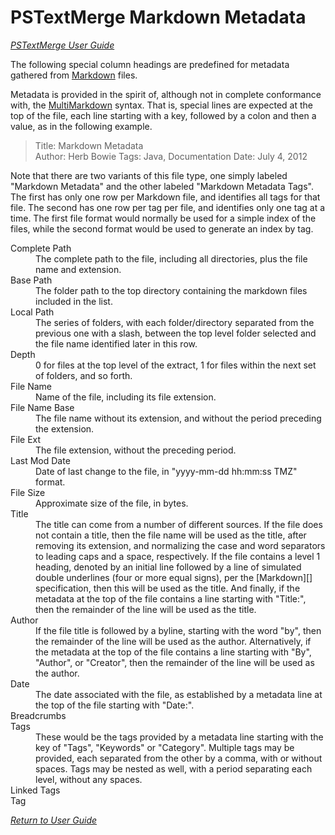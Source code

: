 PSTextMerge Markdown Metadata
=============================

*[PSTextMerge User Guide][userguide]*

The following special column headings are predefined for metadata gathered from [Markdown][] files.

Metadata is provided in the spirit of, although not in complete conformance with, the [MultiMarkdown][] syntax. That is, special lines are expected at the top of the file, each line starting with a key, followed by a colon and then a value, as in the following example.

> Title:  Markdown Metadata  
> Author: Herb Bowie
> Tags:   Java, Documentation
> Date:   July 4, 2012

Note that there are two variants of this file type, one simply labeled "Markdown Metadata" and the other labeled "Markdown Metadata Tags". The first has only one row per Markdown file, and identifies all tags for that file. The second has one row per tag per file, and identifies only one tag at a time. The first file format would normally be used for a simple index of the files, while the second format would be used to generate an index by tag. 

<dl>
<dt>Complete Path</dt>
	<dd>The complete path to the file, including all directories, plus the file name and extension. </dd>
		
<dt>Base Path</dt>
	<dd>The folder path to the top directory containing the markdown files included in the list. </dd>

<dt>Local Path</dt>
	<dd>The series of folders, with each folder/directory separated from the previous one with a slash, between the top level folder selected and the file name identified later in this row. </dd>
	
<dt>Depth</dt>
	<dd>0 for files at the top level of the extract, 1 for files within the next set of folders, and so forth. </dd>
		
<dt>File Name</dt>
	<dd>Name of the file, including its file extension. </dd>
	
<dt>File Name Base</dt>
	<dd>The file name without its extension, and without the period preceding the extension.</dd>
	
<dt>File Ext</dt>
	<dd>The file extension, without the preceding period.</dd>
	
<dt>Last Mod Date</dt>
	<dd>Date of last change to the file, in "yyyy-mm-dd hh:mm:ss TMZ" format.</dd>
	
<dt>File Size</dt>
	<dd>Approximate size of the file, in bytes.</dd>
	
<dt>Title</dt>
	<dd>The title can come from a number of different sources. If the file does not contain a title, then the file name will be used as the title, after removing its extension, and normalizing the case and word separators to leading caps and a space, respectively. If the file contains a level 1 heading, denoted by an initial line followed by a line of simulated double underlines (four or more equal signs), per the [Markdown][] specification, then this will be used as the title. And finally, if the metadata at the top of the file contains a line starting with "Title:", then the remainder of the line will be used as the title.  </dd>
	
<dt>Author</dt>
	<dd>If the file title is followed by a byline, starting with the word "by", then the remainder of the line will be used as the author. Alternatively, if the metadata at the top of the file contains a line starting with "By", "Author", or "Creator", then the remainder of the line will be used as the author. </dd>
	
<dt>Date</dt>
	<dd>The date associated with the file, as established by a metadata line at the top of the file starting with "Date:". </dd>
		
<dt>Breadcrumbs</dt>
	<dd></dd>
	
<dt>Tags</dt>
	<dd>These would be the tags provided by a metadata line starting with the key of "Tags", "Keywords" or "Category". Multiple tags may be provided, each separated from the other by a comma, with or without spaces. Tags may be nested as well, with a period separating each level, without any spaces. </dd>

<dt>Linked Tags</dt>
	<dd></dd>
	
<dt>Tag</dt>
	<dd></dd>
	
</dl>

*[Return to User Guide][userguide]*

[markdown]:       http://daringfireball.net/projects/markdown/
[multimarkdown]:  http://fletcher.github.com/peg-multimarkdown/
[userguide]:      index.md#input